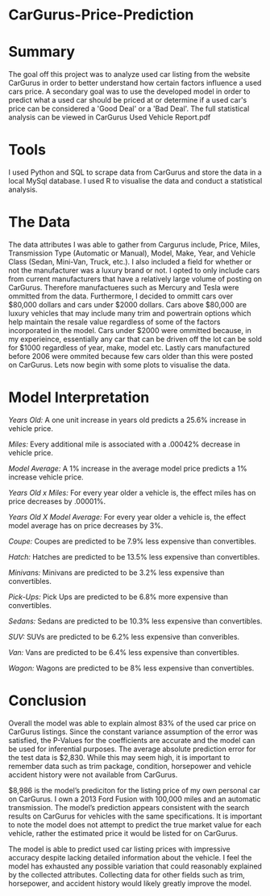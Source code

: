 # CarGurus-Price-Prediction

# Summary
The goal off this project was to analyze used car listing from the website CarGurus in order to better understand 
how certain factors influence a used cars price. A secondary goal was to use the developed model in order to predict
what a used car should be priced at or determine if a used car's price can be considered a 'Good Deal' or a 'Bad Deal'.
The full statistical analysis can be viewed in CarGurus Used Vehicle Report.pdf

# Tools
I used Python and SQL to scrape data from CarGurus and store the data in a local MySql database.  I used R to visualise the data and conduct a statistical analysis.

# The Data
The data attributes I was able to gather from Cargurus include, Price, Miles, Transmission Type (Automatic or Manual),
Model, Make, Year, and Vehicle Class (Sedan, Mini-Van, Truck, etc.). I also included a field for whether or not the
manufacturer was a luxury brand or not.  I opted to only include cars from current manufacturers that have a relatively
large volume of posting on CarGurus.  Therefore manufactueres such as Mercury and Tesla were ommitted from the data.
Furthermore, I decided to ommitt cars over $80,000 dollars and cars under $2000 dollars.  Cars above $80,000 are luxury
vehicles that may include many trim and powertrain options which help maintain the resale value regardless of some of
the factors incorporated in the model.  Cars under $2000 were ommitted because, in my experieince, essentially any car
that can be driven off the lot can be sold for $1000 regardless of year, make, model etc. Lastly cars manufactured 
before 2006 were ommited because few cars older than this were posted on CarGurus. Lets now begin with some plots to 
visualise the data.



# Model Interpretation
*Years Old:* A one unit increase in years old predicts a 25.6% increase in vehicle price.

*Miles:* Every additional mile is associated with a .00042% decrease in vehicle price.

*Model Average:* A 1% increase in the average model price predicts a 1% increase vehicle price.

*Years Old x Miles:* For every year older a vehicle is, the effect miles has on price decreases by .00001%.

*Years Old X Model Average:* For every year older a vehicle is, the effect model average has on price decreases by 3%.

*Coupe:* Coupes are predicted to be 7.9% less expensive than convertibles.

*Hatch:* Hatches are predicted to be 13.5% less expensive than convertibles.

*Minivans:* Minivans are predicted to be 3.2% less expensive than convertibles.

*Pick-Ups:* Pick Ups are predicted to be 6.8% more expensive than convertibles.

*Sedans:* Sedans are predicted to be 10.3% less expensive than convertibles.

*SUV:* SUVs are predicted to be 6.2% less expensive than converibles.

*Van:* Vans are predicted to be 6.4% less expensive than convertibles.

*Wagon:* Wagons are predicted to be 8% less expensive than convertibles.


# Conclusion
Overall the model was able to explain almost 83% of the used car price on CarGurus listings. Since
the constant variance assumption of the error was satisfied, the P-Values for the coefficients are
accurate and the model can be used for inferential purposes. The average absolute prediction error
for the test data is $2,830. While this may seem high, it is important to remember data such as trim
package, condition, horsepower and vehicle accident history were not available from CarGurus.

$8,986 is the model’s prediciton for the listing price of my own personal car on CarGurus. I own a
2013 Ford Fusion with 100,000 miles and an automatic transmission. The model’s prediction appears
consistent with the search results on CarGurus for vehicles with the same specifications. It is
important to note the model does not attempt to predict the true market value for each vehicle,
rather the estimated price it would be listed for on CarGurus.

The model is able to predict used car listing prices with impressive accuracy despite lacking detailed
information about the vehicle. I feel the model has exhausted any possible variation that could
reasonably explained by the collected attributes. Collecting data for other fields such as trim,
horsepower, and accident history would likely greatly improve the model.
